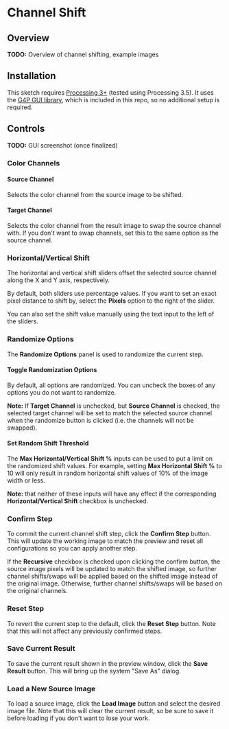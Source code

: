 # Channel Shift

## Overview

**TODO:** Overview of channel shifting, example images


## Installation

This sketch requires [Processing 3+](https://processing.org/download/) (tested
using Processing 3.5). It uses the [G4P GUI
library](http://www.lagers.org.uk/g4p/), which is included in this repo, so no
additional setup is required.


## Controls

**TODO:** GUI screenshot (once finalized)

### Color Channels

#### Source Channel

Selects the color channel from the source image to be shifted.

#### Target Channel

Selects the color channel from the result image to swap the source channel with.
If you don't want to swap channels, set this to the same option as the source
channel.


### Horizontal/Vertical Shift

The horizontal and vertical shift sliders offset the selected source channel
along the X and Y axis, respectively. 

By default, both sliders use percentage values. If you want to set an exact
pixel distance to shift by, select the **Pixels** option to the right of the
slider.

You can also set the shift value manually using the text input to the left of
the sliders.


### Randomize Options

The **Randomize Options** panel is used to randomize the current step.

#### Toggle Randomization Options

By default, all options are randomized. You can uncheck the boxes of any options
you do not want to randomize.

**Note:** If **Target Channel** is unchecked, but **Source Channel** is checked,
the selected target channel will be set to match the selected source channel
when the randomize button is clicked (i.e. the channels will not be swapped).

#### Set Random Shift Threshold

The **Max Horizontal/Vertical Shift %** inputs can be used to put a limit on the
randomized shift values. For example, setting **Max Horizontal Shift %** to 10
will only result in random horizontal shift values of 10% of the image width or
less. 

**Note:** that neither of these inputs will have any effect if the corresponding
**Horizontal/Vertical Shift** checkbox is unchecked.


### Confirm Step

To commit the current channel shift step, click the **Confirm Step** button.
This will update the working image to match the preview and reset all
configurations so you can apply another step.

If the **Recursive** checkbox is checked upon clicking the confirm button, the
source image pixels will be updated to match the shifted image, so further
channel shifts/swaps will be applied based on the shifted image instead of the
original image. Otherwise, further channel shifts/swaps will be based on the
original channels.


### Reset Step

To revert the current step to the default, click the **Reset Step** button. Note
that this will not affect any previously confirmed steps.


### Save Current Result

To save the current result shown in the preview window, click the **Save
Result** button. This will bring up the system "Save As" dialog.


### Load a New Source Image

To load a source image, click the **Load Image** button and select the desired
image file. Note that this will clear the current result, so be sure to save it
before loading if you don't want to lose your work.

